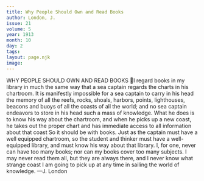 ```yaml
---
title: Why People Should Own and Read Books
author: London, J.
issue: 21
volume: 5
year: 1913
month: 10
day: 2
tags:
layout: page.njk
image:
---
```

WHY PEOPLE SHOULD OWN AND READ BOOKS I regard books in my library in much the same way that a sea captain regards the charts in his chartroom. It is manifestly impossible for a sea captain to carry in his head the memory of all the reefs, rocks, shoals, harbors, points, lighthouses, beacons and buoys of all the coasts of all the world; and no sea captain endeavors to store in his head such a mass of knowledge. What he does is to know his way about the chartroom, and when he picks up a new coast, he takes out the proper chart and has immediate access to all information about that coast So it should be with books. Just as the captain must have a well equipped chartroom, so the student and thinker must have a well-equipped library, and must know his way about that library. I, for one, never can have too many books; nor can my books cover too many subjects. I may never read them all, but they are always there, and I never know what strange coast I am going to pick up at any time in sailing the world of knowledge. —J. London 
